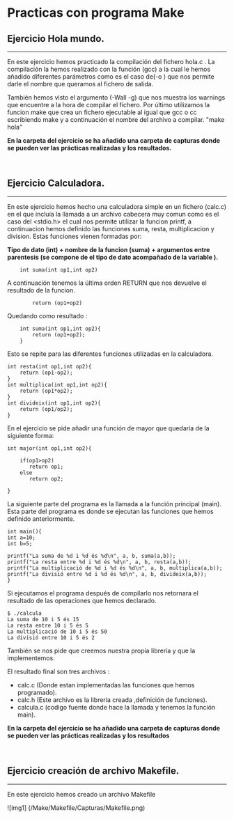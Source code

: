 #  Practicas con programa Make


## Ejercicio Hola mundo.
---
En este ejercicio hemos practicado la compilación del fichero hola.c .
La compilación la hemos realizado con la función (gcc) a la cual le hemos añadido diferentes parámetros como es el caso
de(-o ) que nos permite darle el nombre que queramos al fichero de salida.

También hemos visto el argumento (-Wall -g) que nos muestra los warnings que encuentre a la hora de compilar el fichero.
Por último utilizamos la funcion make que crea un fichero ejecutable al igual que gcc o cc
escribiendo make y a continuación el nombre del archivo a compilar. "make hola"

**En la carpeta del ejercicio se ha añadido una carpeta de capturas donde se pueden ver las prácticas realizadas y los resultados.**

<br>

## Ejercicio Calculadora.
---
En este ejercicio hemos hecho una calculadora simple en un fichero (calc.c) en el que incluía la llamada a un archivo cabecera
muy comun como es el caso del <stdio.h> el cual nos permite utilizar la funcion printf, a continuacion hemos definido las funciones suma, resta, multiplicacion y division.
Estas funciones vienen formadas por: 

**Tipo de dato (int) + nombre de la funcion (suma) + argumentos entre parentesis (se compone de el tipo de dato acompañado de la variable ).**

		int suma(int op1,int op2)

A continuación tenemos la última orden RETURN que nos devuelve el resultado de la funcion.

			return (op1+op2)
Quedando como resultado :


		int suma(int op1,int op2){
			return (op1+op2);
		}
Esto se repite para las diferentes funciones utilizadas en la calculadora.


	int resta(int op1,int op2){
    	return (op1-op2);
	}
	int multiplica(int op1,int op2){
    	return (op1*op2);
	}
	int divideix(int op1,int op2){
    	return (op1/op2);
	}

En el ejercicio se pide añadir una función de mayor que quedaría de la siguiente forma:

	int major(int op1,int op2){
    
    	if(op1>op2)
           return op1;
   		else
		   return op2;
           
	}

La siguiente parte del programa es la llamada a la función principal (main).
Esta parte del programa es donde se ejecutan las funciones que hemos definido anteriormente.

    int main(){
    int a=10;
    int b=5;

    printf("La suma de %d i %d és %d\n", a, b, suma(a,b));
    printf("La resta entre %d i %d és %d\n", a, b, resta(a,b));
    printf("La multiplicació de %d i %d és %d\n", a, b, multiplica(a,b));
	printf("La divisió entre %d i %d és %d\n", a, b, divideix(a,b));
	}

Si ejecutamos el programa después de compilarlo nos retornara el resultado de las operaciones que hemos declarado.


	$ ./calcula
	La suma de 10 i 5 és 15
	La resta entre 10 i 5 és 5
	La multiplicació de 10 i 5 és 50
	La divisió entre 10 i 5 és 2


También se nos pide que creemos nuestra propia librería y que la implementemos.

El resultado final son tres archivos :

+ calc.c (Donde estan implementadas las funciones que hemos programado).
+ calc.h (Este archivo es la librería creada ,definición de funciones).
+ calcula.c (codigo fuente donde hace la llamada y tenemos la función main).

**En la carpeta del ejercicio se ha añadido una carpeta de capturas donde se pueden ver las prácticas realizadas y los resultados**

<br>

## Ejercicio creación de archivo Makefile.
---
En este ejercicio hemos creado un archivo Makefile

![img1] (/Make/Makefile/Capturas/Makefile.png)